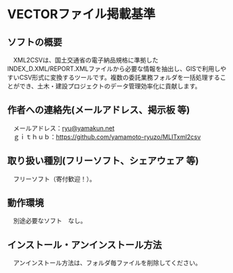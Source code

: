 # VECTORファイル掲載基準  
## ソフトの概要  
　XML2CSVは、国土交通省の電子納品規格に準拠したINDEX_D.XML/REPORT.XMLファイルから必要な情報を抽出し、GISで利用しやすいCSV形式に変換するツールです。複数の委託業務フォルダを一括処理することができ、土木・建設プロジェクトのデータ管理効率化に貢献します。  
## 作者への連絡先(メールアドレス、掲示板 等)  
　メールアドレス：ryu@yamakun.net  
　ｇｉｔｈｕｂ：https://github.com/yamamoto-ryuzo/MLITxml2csv  
## 取り扱い種別(フリーソフト、シェアウェア 等)  
　フリーソフト（寄付歓迎！）。  
## 動作環境  
　別途必要なソフト　なし。  
## インストール・アンインストール方法  
　アンインストール方法は、フォルダ毎ファイルを削除してください。  
